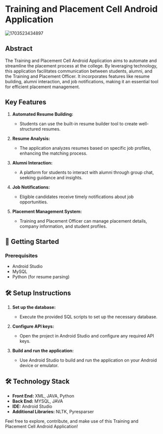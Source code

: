 # Training and Placement Cell Android Application

![1703523434897](https://github.com/MateChaitanya/Training-and-Placement-Cell-Android-App/assets/99747639/9cfbc198-d0ab-434e-9eb9-e287ad2536f5)




## Abstract

The Training and Placement Cell Android Application aims to automate and streamline the placement process at the college. By leveraging technology, this application facilitates communication between students, alumni, and the Training and Placement Officer. It incorporates features like resume building, alumni interaction, and job notifications, making it an essential tool for efficient placement management.

## Key Features

1. **Automated Resume Building:**
   - Students can use the built-in resume builder tool to create well-structured resumes.

2. **Resume Analysis:**
   - The application analyzes resumes based on specific job profiles, enhancing the matching process.

3. **Alumni Interaction:**
   - A platform for students to interact with alumni through group chat, seeking guidance and insights.

4. **Job Notifications:**
   - Eligible candidates receive timely notifications about job opportunities.

5. **Placement Management System:**
   - Training and Placement Officer can manage placement details, company information, and student profiles.

## 🚀 Getting Started

### Prerequisites

- Android Studio
- MySQL
- Python (for resume parsing)

## 🛠️ Setup Instructions

1. **Set up the database:**
   - Execute the provided SQL scripts to set up the necessary database.

2. **Configure API keys:**
   - Open the project in Android Studio and configure any required API keys.

3. **Build and run the application:**
   - Use Android Studio to build and run the application on your Android device or emulator.

## 🛠️ Technology Stack

- **Front End:** XML, JAVA, Python
- **Back End:** MYSQL, JAVA
- **IDE:** Android Studio
- **Additional Libraries:** NLTK, Pyresparser

Feel free to explore, contribute, and make use of this Training and Placement Cell Android Application!
